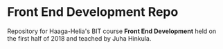 # Front End Development Repo
Repository for Haaga-Helia's BIT course <strong>Front End Development</strong> held on the first half of 2018 and teached by Juha Hinkula. 
